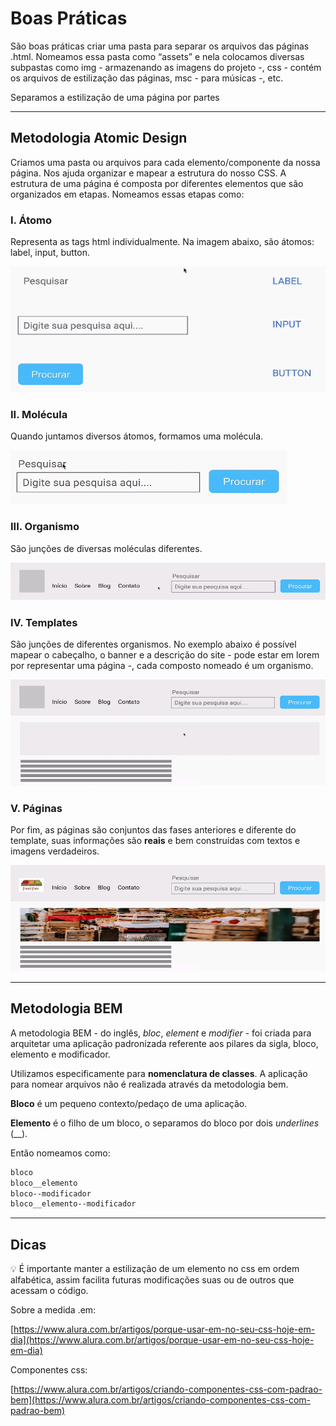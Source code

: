 # Boas Práticas

São boas práticas criar uma pasta para separar os arquivos das páginas .html. Nomeamos essa pasta como “assets” e nela colocamos diversas subpastas como img - armazenando as imagens do projeto -, css - contém os arquivos de estilização das páginas, msc - para músicas -, etc.

Separamos a estilização de uma página por partes 

---

## Metodologia Atomic Design

Criamos uma pasta ou arquivos para cada elemento/componente da nossa página. Nos ajuda organizar e mapear a estrutura do nosso CSS.
A estrutura de uma página é composta por diferentes elementos que são organizados em etapas. Nomeamos essas etapas como:

### I. Átomo

Representa as tags html individualmente. Na imagem abaixo, são átomos: label, input, button.

![atomo](https://github.com/GabiCmg/ONE-formacao-full-stack/blob/adfcf7f17f36f15446437f3d4e4de7b0c8beca7b/II_formacao_Front-End/Arquitetura_css_assets/assets/img/readme/atomo.png?w=250)

### II. Molécula

Quando juntamos diversos átomos, formamos uma molécula. 

![molecula](https://github.com/GabiCmg/ONE-formacao-full-stack/blob/adfcf7f17f36f15446437f3d4e4de7b0c8beca7b/II_formacao_Front-End/Arquitetura_css_assets/assets/img/readme/molecula.png?w=250)

### III. Organismo

São junções de diversas moléculas diferentes.

![organismo](https://github.com/GabiCmg/ONE-formacao-full-stack/blob/adfcf7f17f36f15446437f3d4e4de7b0c8beca7b/II_formacao_Front-End/Arquitetura_css_assets/assets/img/readme/organismo.png?w=250)

### IV. Templates

São junções de diferentes organismos. No exemplo abaixo é possível mapear o cabeçalho, o banner e a descrição do site - pode estar em lorem por representar uma página -, cada composto nomeado é um organismo.

![template](https://github.com/GabiCmg/ONE-formacao-full-stack/blob/adfcf7f17f36f15446437f3d4e4de7b0c8beca7b/II_formacao_Front-End/Arquitetura_css_assets/assets/img/readme/template.png?w=250)

### V. Páginas

Por fim, as páginas são conjuntos das fases anteriores e diferente do template, suas informações são **reais** e bem construídas com textos e imagens verdadeiros.

![pagina](https://github.com/GabiCmg/ONE-formacao-full-stack/blob/26e151e53ba78e28fca12f7bfb7aeb5b87b6b3f9/II_formacao_Front-End/Arquitetura_css_assets/assets/img/readme/pagina.png?w=250)

---

## Metodologia BEM

A metodologia BEM - do inglês, *bloc*, *element* e *modifier* - foi criada para arquitetar uma aplicação padronizada referente aos pilares da sigla, bloco, elemento e modificador. 

Utilizamos especificamente para **nomenclatura de classes**. A aplicação para nomear arquivos não é realizada através da metodologia bem.

**Bloco** é um pequeno contexto/pedaço de uma aplicação. 

**Elemento** é o filho de um bloco, o separamos do bloco por dois *underlines* (__).

Então nomeamos como:

```css
bloco
bloco__elemento
bloco--modificador
bloco__elemento--modificador
```

---

## Dicas

<aside>
💡 É importante manter a estilização de um elemento no css em ordem alfabética, assim facilita futuras modificações suas ou de outros que acessam o código.

</aside>

Sobre a medida .em: 

[https://www.alura.com.br/artigos/porque-usar-em-no-seu-css-hoje-em-dia](https://www.alura.com.br/artigos/porque-usar-em-no-seu-css-hoje-em-dia)

Componentes css:

[https://www.alura.com.br/artigos/criando-componentes-css-com-padrao-bem](https://www.alura.com.br/artigos/criando-componentes-css-com-padrao-bem)
